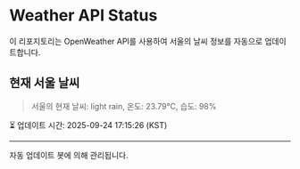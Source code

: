 
# Weather API Status

이 리포지토리는 OpenWeather API를 사용하여 서울의 날씨 정보를 자동으로 업데이트합니다.

## 현재 서울 날씨
> 서울의 현재 날씨: light rain, 온도: 23.79°C, 습도: 98%

⏳ 업데이트 시간: 2025-09-24 17:15:26 (KST)

---
자동 업데이트 봇에 의해 관리됩니다.
